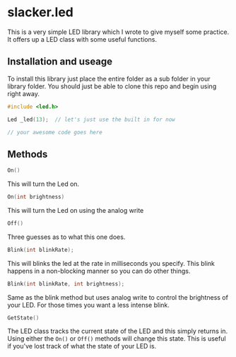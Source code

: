 # slacker.led

This is a very simple LED library which I wrote to give myself some practice.  It offers up a LED class with some useful functions.

## Installation and useage

To install this library just place the entire folder as a sub folder in your library folder.  You should just be able to clone this repo and begin using right away.

```cpp
#include <led.h>

Led _led(13);  // let's just use the built in for now

// your awesome code goes here
```

## Methods

```cpp
On()
```

This will turn the Led on.

```cpp
On(int brightness)
```

This will turn the Led on using the analog write

```cpp
Off()
```

Three guesses as to what this one does.

```cpp
Blink(int blinkRate);
```

This will blinks the led at the rate in milliseconds you specify.  This blink happens in a non-blocking manner so you can do other things.

```cpp
Blink(int blinkRate, int brightness);
```

Same as the blink method but uses analog write to control the brightness of your LED.  For those times you want a less intense blink.

```cpp
GetState()
```

The LED class tracks the current state of the LED and this simply returns in.  Using either the `On()` or `Off()` methods will change this state.  This is useful if you've lost track of what the state of your LED is.



